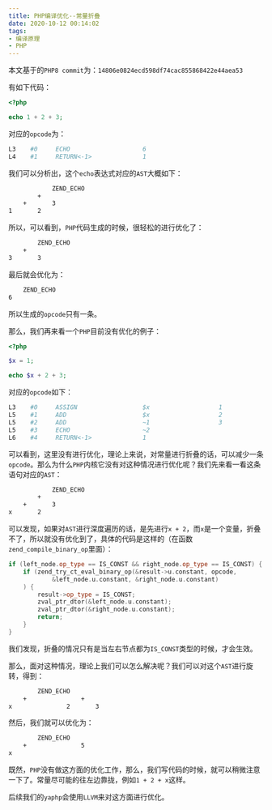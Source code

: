 ```yaml
---
title: PHP编译优化--常量折叠
date: 2020-10-12 00:14:02
tags:
- 编译原理
- PHP
---
```


本文基于的`PHP8 commit`为：`14806e0824ecd598df74cac855868422e44aea53`

有如下代码：

```php
<?php

echo 1 + 2 + 3;
```

对应的`opcode`为：

```bash
L3    #0     ECHO                    6
L4    #1     RETURN<-1>              1
```

我们可以分析出，这个`echo`表达式对应的`AST`大概如下：

```bash
            ZEND_ECHO
        +
    +       3
1       2
```

所以，可以看到，`PHP`代码生成的时候，很轻松的进行优化了：

```bash
        ZEND_ECHO
    +
3       3
```

最后就会优化为：

```bash
    ZEND_ECHO
6
```

所以生成的`opcode`只有一条。

那么，我们再来看一个`PHP`目前没有优化的例子：

```php
<?php

$x = 1;

echo $x + 2 + 3;
```

对应的`opcode`如下：

```bash
L3    #0     ASSIGN                  $x                   1
L5    #1     ADD                     $x                   2                    ~1
L5    #2     ADD                     ~1                   3                    ~2
L5    #3     ECHO                    ~2
L6    #4     RETURN<-1>              1
```

可以看到，这里没有进行优化，理论上来说，对常量进行折叠的话，可以减少一条`opcode`。那么为什么`PHP`内核它没有对这种情况进行优化呢？我们先来看一看这条语句对应的`AST`：

```bash
            ZEND_ECHO
        +
    +       3
x       2
```

可以发现，如果对`AST`进行深度遍历的话，是先进行`x + 2`，而`x`是一个变量，折叠不了，所以就没有优化到了，具体的代码是这样的（在函数`zend_compile_binary_op`里面）：

```cpp
if (left_node.op_type == IS_CONST && right_node.op_type == IS_CONST) {
    if (zend_try_ct_eval_binary_op(&result->u.constant, opcode,
            &left_node.u.constant, &right_node.u.constant)
    ) {
        result->op_type = IS_CONST;
        zval_ptr_dtor(&left_node.u.constant);
        zval_ptr_dtor(&right_node.u.constant);
        return;
    }
}
```

我们发现，折叠的情况只有是当左右节点都为`IS_CONST`类型的时候，才会生效。

那么，面对这种情况，理论上我们可以怎么解决呢？我们可以对这个`AST`进行旋转，得到：

```bash
        ZEND_ECHO
    +               +
x               2       3
```

然后，我们就可以优化为：

```bash
        ZEND_ECHO
    +               5
x
```

既然，`PHP`没有做这方面的优化工作，那么，我们写代码的时候，就可以稍微注意一下了。常量尽可能的往左边靠拢，例如`1 + 2 + x`这样。

后续我们的`yaphp`会使用`LLVM`来对这方面进行优化。
